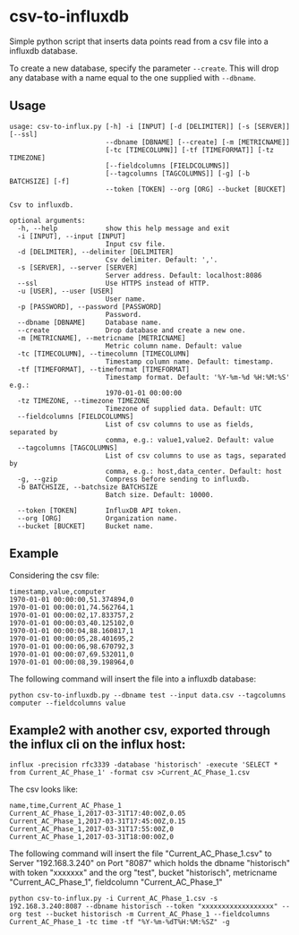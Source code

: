 # csv-to-influxdb
Simple python script that inserts data points read from a csv file into a influxdb database.

To create a new database, specify the parameter ```--create```. This will drop any database with a name equal to the one supplied with ```--dbname```.

## Usage

```
usage: csv-to-influx.py [-h] -i [INPUT] [-d [DELIMITER]] [-s [SERVER]] [--ssl]
                        --dbname [DBNAME] [--create] [-m [METRICNAME]]
                        [-tc [TIMECOLUMN]] [-tf [TIMEFORMAT]] [-tz TIMEZONE]
                        [--fieldcolumns [FIELDCOLUMNS]]
                        [--tagcolumns [TAGCOLUMNS]] [-g] [-b BATCHSIZE] [-f]
                        --token [TOKEN] --org [ORG] --bucket [BUCKET]

Csv to influxdb.

optional arguments:
  -h, --help            show this help message and exit
  -i [INPUT], --input [INPUT]
                        Input csv file.
  -d [DELIMITER], --delimiter [DELIMITER]
                        Csv delimiter. Default: ','.
  -s [SERVER], --server [SERVER]
                        Server address. Default: localhost:8086
  --ssl                 Use HTTPS instead of HTTP.
  -u [USER], --user [USER]
                        User name.
  -p [PASSWORD], --password [PASSWORD]
                        Password.
  --dbname [DBNAME]     Database name.
  --create              Drop database and create a new one.
  -m [METRICNAME], --metricname [METRICNAME]
                        Metric column name. Default: value
  -tc [TIMECOLUMN], --timecolumn [TIMECOLUMN]
                        Timestamp column name. Default: timestamp.
  -tf [TIMEFORMAT], --timeformat [TIMEFORMAT]
                        Timestamp format. Default: '%Y-%m-%d %H:%M:%S' e.g.:
                        1970-01-01 00:00:00
  -tz TIMEZONE, --timezone TIMEZONE
                        Timezone of supplied data. Default: UTC
  --fieldcolumns [FIELDCOLUMNS]
                        List of csv columns to use as fields, separated by
                        comma, e.g.: value1,value2. Default: value
  --tagcolumns [TAGCOLUMNS]
                        List of csv columns to use as tags, separated by
                        comma, e.g.: host,data_center. Default: host
  -g, --gzip            Compress before sending to influxdb.
  -b BATCHSIZE, --batchsize BATCHSIZE
                        Batch size. Default: 10000.
                        
  --token [TOKEN]       InfluxDB API token.
  --org [ORG]           Organization name.
  --bucket [BUCKET]     Bucket name.

```

## Example

Considering the csv file:
```
timestamp,value,computer
1970-01-01 00:00:00,51.374894,0
1970-01-01 00:00:01,74.562764,1
1970-01-01 00:00:02,17.833757,2
1970-01-01 00:00:03,40.125102,0
1970-01-01 00:00:04,88.160817,1
1970-01-01 00:00:05,28.401695,2
1970-01-01 00:00:06,98.670792,3
1970-01-01 00:00:07,69.532011,0
1970-01-01 00:00:08,39.198964,0
```

The following command will insert the file into a influxdb database:

```python csv-to-influxdb.py --dbname test --input data.csv --tagcolumns computer --fieldcolumns value```


## Example2 with another csv, exported through the influx cli on the influx host: 

```influx -precision rfc3339 -database 'historisch' -execute 'SELECT * from Current_AC_Phase_1' -format csv >Current_AC_Phase_1.csv```

The csv looks like: 
```
name,time,Current_AC_Phase_1
Current_AC_Phase_1,2017-03-31T17:40:00Z,0.05
Current_AC_Phase_1,2017-03-31T17:45:00Z,0.15
Current_AC_Phase_1,2017-03-31T17:55:00Z,0
Current_AC_Phase_1,2017-03-31T18:00:00Z,0
```

The following command will insert the file "Current_AC_Phase_1.csv" to Server "192.168.3.240" on Port "8087" which holds the dbname "historisch" with token "xxxxxxx" and the org "test", bucket "historisch", metricname "Current_AC_Phase_1", fieldcolumn "Current_AC_Phase_1"

```python csv-to-influx.py -i Current_AC_Phase_1.csv -s 192.168.3.240:8087 --dbname historisch --token "xxxxxxxxxxxxxxxxxx" --org test --bucket historisch -m Current_AC_Phase_1 --fieldcolumns Current_AC_Phase_1 -tc time -tf "%Y-%m-%dT%H:%M:%SZ" -g```
